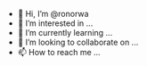 - 👋 Hi, I’m @ronorwa
- 👀 I’m interested in ...
- 🌱 I’m currently learning ...
- 💞️ I’m looking to collaborate on ...
- 📫 How to reach me ...

<!---
ronorwa/ronorwa is a ✨ special ✨ repository because its `README.md` (this file) appears on your GitHub profile.
You can click the Preview link to take a look at your changes.
--->

